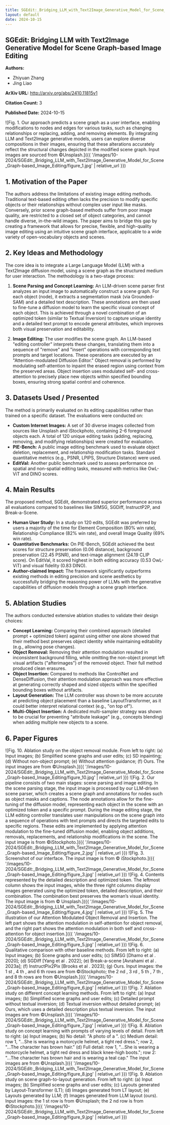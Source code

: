 ```yaml
---
title: SGEdit:_Bridging_LLM_with_Text2Image_Generative_Model_for_Scene_Graph-based_Image_Editing
layout: default
date: 2024-10-15
---
```

## SGEdit: Bridging LLM with Text2Image Generative Model for Scene Graph-based Image Editing
**Authors:**
- Zhiyuan Zhang
- Jing Liao

**ArXiv URL:** http://arxiv.org/abs/2410.11815v1

**Citation Count:** 3

**Published Date:** 2024-10-15

![Fig. 1. Our approach predicts a scene graph as a user interface, enabling modifications to nodes and edges for various tasks, such as changing relationships or replacing, adding, and removing elements. By integrating LLM and Text2Image generative models, users can explore diverse compositions in their images, ensuring that these alterations accurately reflect the structural changes depicted in the modified scene graph. Input images are sourced from ©Unsplash.]({{ '/images/10-2024/SGEdit:_Bridging_LLM_with_Text2Image_Generative_Model_for_Scene_Graph-based_Image_Editing/figure_1.jpg' | relative_url }})
## 1. Motivation of the Paper
The authors address the limitations of existing image editing methods. Traditional text-based editing often lacks the precision to modify specific objects or their relationships without complex user input like masks. Conversely, prior scene graph-based methods suffer from poor image quality, are restricted to a closed set of object categories, and cannot handle diverse, in-the-wild images. The paper aims to bridge this gap by creating a framework that allows for precise, flexible, and high-quality image editing using an intuitive scene graph interface, applicable to a wide variety of open-vocabulary objects and scenes.

## 2. Key Ideas and Methodology
The core idea is to integrate a Large Language Model (LLM) with a Text2Image diffusion model, using a scene graph as the structured medium for user interaction. The methodology is a two-stage process:

1.  **Scene Parsing and Concept Learning:** An LLM-driven scene parser first analyzes an input image to automatically construct a scene graph. For each object (node), it extracts a segmentation mask (via Grounded-SAM) and a detailed text description. These annotations are then used to fine-tune a diffusion model to learn the specific visual concept of each object. This is achieved through a novel combination of an optimized token (similar to Textual Inversion) to capture unique identity and a detailed text prompt to encode general attributes, which improves both visual preservation and editability.

2.  **Image Editing:** The user modifies the scene graph. An LLM-based "editing controller" interprets these changes, translating them into a sequence of "remove" and "insert" operations with corresponding text prompts and target locations. These operations are executed by an "Attention-modulated Diffusion Editor." Object removal is performed by modulating self-attention to inpaint the erased region using context from the preserved areas. Object insertion uses modulated self- and cross-attention to precisely place new objects within specified bounding boxes, ensuring strong spatial control and coherence.

## 3. Datasets Used / Presented
The method is primarily evaluated on its editing capabilities rather than trained on a specific dataset. The evaluations were conducted on:

*   **Custom Internet Images:** A set of 30 diverse images collected from sources like Unsplash and iStockphoto, containing 2-6 foreground objects each. A total of 120 unique editing tasks (adding, replacing, removing, and modifying relationships) were created for evaluation.
*   **PIE-Bench:** A public image editing benchmark used to evaluate object deletion, replacement, and relationship modification tasks. Standard quantitative metrics (e.g., PSNR, LPIPS, Structure Distance) were used.
*   **EditVal:** Another public benchmark used to assess performance on spatial and non-spatial editing tasks, measured with metrics like OwL-ViT and DINO scores.

## 4. Main Results
The proposed method, SGEdit, demonstrated superior performance across all evaluations compared to baselines like SIMSG, SGDiff, InstructP2P, and Break-a-Scene.

*   **Human User Study:** In a study on 120 edits, SGEdit was preferred by users a majority of the time for Element Composition (80% win rate), Relationship Compliance (82% win rate), and overall Image Quality (69% win rate).
*   **Quantitative Benchmarks:** On PIE-Bench, SGEdit achieved the best scores for structure preservation (0.06 distance), background preservation (22.45 PSNR), and text-image alignment (24.19 CLIP score). On EditVal, it scored highest in both editing accuracy (0.53 OwL-ViT) and visual fidelity (0.83 DINO).
*   **Author-claimed Impact:** The framework significantly outperforms existing methods in editing precision and scene aesthetics by successfully bridging the reasoning power of LLMs with the generative capabilities of diffusion models through a scene graph interface.

## 5. Ablation Studies
The authors conducted extensive ablation studies to validate their design choices:

*   **Concept Learning:** Comparing their combined approach (detailed prompt + optimized token) against using either one alone showed that their method best preserves object identity while maintaining editability (e.g., allowing pose changes).
*   **Object Removal:** Removing their attention modulation resulted in inconsistent background filling, while omitting the non-object prompt left visual artifacts ("afterimages") of the removed object. Their full method produced clean erasures.
*   **Object Insertion:** Compared to methods like ControlNet and DenseDiffusion, their attention modulation approach was more effective at generating correctly shaped and sized objects within the specified bounding boxes without artifacts.
*   **Layout Generation:** The LLM controller was shown to be more accurate at predicting object placement than a baseline LayoutTransformer, as it could better interpret relational context (e.g., "on top of").
*   **Multi-Object Insertion:** A dedicated multi-sampler strategy was shown to be crucial for preventing "attribute leakage" (e.g., concepts blending) when adding multiple new objects to a scene.

## 6. Paper Figures
![Fig. 10. Ablation study on the object removal module. From left to right: (a) Input images; (b) Simplified scene graphs and user edits; (c) SD inpainting; (d) Without non-object prompt; (e) Without attention guidance; (f) Ours. The input images are from ©Unsplash.]({{ '/images/10-2024/SGEdit:_Bridging_LLM_with_Text2Image_Generative_Model_for_Scene_Graph-based_Image_Editing/figure_10.jpg' | relative_url }})
![Fig. 2. Our pipeline consists of two main stages: scene parsing and image editing. In the scene parsing stage, the input image is processed by our LLM-driven scene parser, which creates a scene graph and annotations for nodes such as object masks and captions. The node annotations allow for the fine-tuning of the diffusion model, representing each object in the scene with an optimized token and a specific prompt. During the image editing stage, the LLM editing controller translates user manipulations on the scene graph into a sequence of operations with text prompts and directs the targeted edits to specific regions. These edits are implemented by applying attention modulation to the fine-tuned diffusion model, enabling object additions, removals, replacements, and relationship modifications in the scene. The input image is from ©iStockphoto.]({{ '/images/10-2024/SGEdit:_Bridging_LLM_with_Text2Image_Generative_Model_for_Scene_Graph-based_Image_Editing/figure_2.jpg' | relative_url }})
![Fig. 3. Screenshot of our interface. The input image is from © iStockphoto.]({{ '/images/10-2024/SGEdit:_Bridging_LLM_with_Text2Image_Generative_Model_for_Scene_Graph-based_Image_Editing/figure_3.jpg' | relative_url }})
![Fig. 4. Contents represented by the detailed description and optimized token. The leftmost column shows the input images, while the three right columns display images generated using the optimized token, detailed description, and their combination. The combination best preserves the woman’s visual identity. The input image is from © Unsplash.]({{ '/images/10-2024/SGEdit:_Bridging_LLM_with_Text2Image_Generative_Model_for_Scene_Graph-based_Image_Editing/figure_4.jpg' | relative_url }})
![Fig. 5. The illustration of our Attention Modulated Object Removal and Insertion. The left part shows the attention modulation in self-attention for object removal, and the right part shows the attention modulation in both self and cross-attention for object insertion.]({{ '/images/10-2024/SGEdit:_Bridging_LLM_with_Text2Image_Generative_Model_for_Scene_Graph-based_Image_Editing/figure_5.jpg' | relative_url }})
![Fig. 6. Qualitative comparison with other baseline methods. From left to right: (a) Input images; (b) Scene graphs and user edits; (c) SIMSG [Dhamo et al . 2020]; (d) SGDiff [Yang et al . 2022]; (e) Break-a-scene [Avrahami et al . 2023a]; (f) InstructPix2Pix [Brooks et al . 2023]; (g) Ours. Input images: the 1 st , 4 th , and 6 th rows are from ©iStockphoto; the 2 nd , 3 rd , 5 th , 7 th , and 8 th rows are from ©Unsplash.]({{ '/images/10-2024/SGEdit:_Bridging_LLM_with_Text2Image_Generative_Model_for_Scene_Graph-based_Image_Editing/figure_6.jpg' | relative_url }})
![Fig. 7. Ablation study on different concept learning methods. From left to right: (a) Input images; (b) Simplified scene graphs and user edits; (c) Detailed prompt without textual inversion; (d) Textual inversion without detailed prompt; (e) Ours, which uses a detailed description plus textual inversion. The input images are from ©Unsplash.]({{ '/images/10-2024/SGEdit:_Bridging_LLM_with_Text2Image_Generative_Model_for_Scene_Graph-based_Image_Editing/figure_7.jpg' | relative_url }})
![Fig. 8. Ablation study on concept learning with prompts of varying levels of detail. From left to right: (a) Input images; (b) No detail: "A photo of a <opt>". (c) Medium detail: row 1, "<opt>...She is wearing a motorcycle helmet, a tight red dress."; row 2, "<opt>...The character has brown hair." (d) Full detail: row 1, "<opt>...She is wearing a motorcycle helmet, a tight red dress and black knee-high boots."; row 2: "<opt>...The character has brown hair and is wearing a teal cap." The input images are from ©Unsplash.]({{ '/images/10-2024/SGEdit:_Bridging_LLM_with_Text2Image_Generative_Model_for_Scene_Graph-based_Image_Editing/figure_8.jpg' | relative_url }})
![Fig. 9. Ablation study on scene graph-to-layout generation. From left to right: (a) Input images; (b) Simplified scene graphs and user edits; (c) Layouts generated by Layout-Transformer (LT); (d) Images generated from LT layout; (e) Layouts generated by LLM; (f) Images generated from LLM layout (ours). Input images: the 1 st row is from ©Unsplash; the 2 nd row is from ©iStockphoto.]({{ '/images/10-2024/SGEdit:_Bridging_LLM_with_Text2Image_Generative_Model_for_Scene_Graph-based_Image_Editing/figure_9.jpg' | relative_url }})
